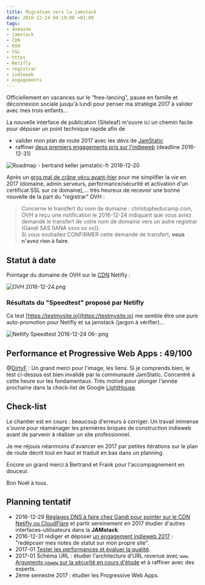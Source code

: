 ```yaml
---
title: Migration vers la jamstack
date: 2016-12-24 04:19:00 +01:00
tags:
- domaine
- jamstack
- CDN
- OVH
- SSL
- https
- Netifly
- registrar
- indieweb
- engagements
---
```


Officiellement en vacances sur le "free-lancing", pause en famille et déconnexion sociale jusqu'à lundi pour penser ma stratégie 2017 à valider avec mes trois enfants...

La nouvelle interface de publication (Siteleaf)  m'ouvre ici un chemin facile pour déposer un point technique rapide afin de

- valider mon plan de route 2017 avec les dévs de [JamStatic](https://jamstatic.fr)
- raffiner [deux premiers engagements pris sur l'indieweb](https://indieweb.org/2017-01-01-commitments#Commitments) (deadline 2016-12-31)

![Roadmap - bertrand keller jamstatic-fr 2016-12-20](/images/Roadmap%20-%20jamstatic-fr%202016-12-20.png)

Après un [gros mal de crâne vécu avant-hier](http://ducamp.me/2016-357) pour me simplifier la vie en 2017 (domaine, admin serveurs, performance/sécurité et activation d'un certificat SSL sur ce domaine),... très heureux de recevoir une bonne nouvelle de la part du "registrar" OVH :

> Concerne le transfert du nom de domaine : christopheducamp.com, OVH a reçu une notification le 2016-12-24 indiquant que vous aviez demandé le transfert de votre nom de domaine vers un autre registrar (Gandi SAS (IANA xxxx xx xx)).<br>Si vous souhaitez CONFIRMER cette demande de transfert, **vous n'avez rien à faire**.

## Statut à date

Pointage du domaine de OVH sur le [CDN](http://ducamp.me/CDN) Netifly :

![OVH 2016-12-24.png](/img/ovh-2016-12-24.png)

### Résultats du "Speedtest" proposé par Netifly

Ce test [https://testmysite.io](https://testmysite.io) me semble être une pure auto-promotion pour Netifly et sa jamstack (jargon à vérifier)...

![Netlify Speedtest 2016-12-24 06-.png](/images/netlify-speedtest-2016-12-24.png)

## Performance et Progressive Web Apps : 49/100

@[DirtyF](https://twitter.com/DirtyF) : Un grand merci pour l'image, les liens. Si je comprends bien, le test ci-dessus est bien invalidé par la communauté JamStatic. Concentré à cette heure sur les fondamentaux. Très motivé pour plonger l'année prochaine dans la check-list de Google [LightHouse](http:ducamp.me/LightHouse).

## Check-list

Le chantier est en cours : beaucoup d'erreurs à corriger. Un travail immense s'ouvre pour réaménager les premières briques de construction indieweb avant de parvenir à réaliser un site professionnel.

Je me réjouis néanmoins d'avancer en 2017 par petites itérations sur le plan de route décrit tout en haut et traduit en bas dans un planning.

Encore un grand merci à Bertrand et Frank pour l'accompagnement en douceur.

Bon Noël à tous.

## Planning tentatif

- 2016-12-29 [Réglages DNS à faire chez Gandi pour pointer sur le CDN Netifly ou CloudFlare](http://ducamp.me/2016-357#SSL_sur_domaine_apex_christopheducamp.com) et partir sereinement en 2017 étudier d'autres interfaces-utilisateurs dans la **JAMstack**.
- 2016-12-31 rédiger et déposer [un engagement indieweb 2017](https://indieweb.org/2017-01-01-commitments) : "redéposer mes notes de statut sur mon propre site".
- 2017-01 [Tester les performances et évaluer la qualité](https://medium.com/@JeremyRaffin/site-web-statique-optimis%C3%A9-avec-github-pages-partie-4-tester-les-performances-et-%C3%A9valuer-la-f42ed88a5d44#.w7clu8fbq).
- 2017-01 Schéma URL : étudier l'architecture d'URL revenue avec `www`. [Arguments `nowww` sur la sécurité en cours d'étude](http://ducamp.me/Nowww) et à raffiner avec des experts.
- 2ème semestre 2017 : étudier les Progressive Web Apps.